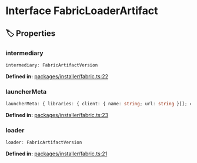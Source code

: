 # Interface FabricLoaderArtifact

## 🏷️ Properties

### intermediary

```ts
intermediary: FabricArtifactVersion
```
<p style="font-size: 14px; color: var(--vp-c-text-2)">
<strong>Defined in:</strong> <a href="https://github.com/voxelum/minecraft-launcher-core-node/blob/master/packages/installer/fabric.ts#L22" target="_blank" rel="noreferrer">packages/installer/fabric.ts:22</a>
</p>


### launcherMeta

```ts
launcherMeta: { libraries: { client: { name: string; url: string }[]; common: { name: string; url: string }[]; server: { name: string; url: string }[] }; mainClass: { client: string; server: string }; version: number }
```
<p style="font-size: 14px; color: var(--vp-c-text-2)">
<strong>Defined in:</strong> <a href="https://github.com/voxelum/minecraft-launcher-core-node/blob/master/packages/installer/fabric.ts#L23" target="_blank" rel="noreferrer">packages/installer/fabric.ts:23</a>
</p>


### loader

```ts
loader: FabricArtifactVersion
```
<p style="font-size: 14px; color: var(--vp-c-text-2)">
<strong>Defined in:</strong> <a href="https://github.com/voxelum/minecraft-launcher-core-node/blob/master/packages/installer/fabric.ts#L21" target="_blank" rel="noreferrer">packages/installer/fabric.ts:21</a>
</p>


